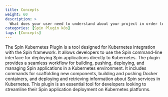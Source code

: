 ```yaml
---
title: Concepts
weight: 60
description: >
  What does your user need to understand about your project in order to use it - or potentially contribute to it?
categories: [Spin Plugin k8s]
tags: [Concepts]
---
```


The Spin Kubernetes Plugin is a tool designed for Kubernetes integration with the Spin framework. It allows developers to use the Spin command-line interface for deploying Spin applications directly to Kubernetes. The plugin provides a seamless workflow for building, pushing, deploying, and managing Spin applications in a Kubernetes environment. It includes commands for scaffolding new components, building and pushing Docker containers, and deploying and retrieving information about Spin services in Kubernetes. This plugin is an essential tool for developers looking to streamline their Spin application deployment on Kubernetes platforms.